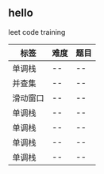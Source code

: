 ## hello

leet code training

| 标签  | 难度  | 题目 |
| ----  | ---- | ---- |
| 单调栈 | -- | -- |
| 并查集 | -- | -- |
| 滑动窗口  | -- | -- |
| 单调栈 | -- | -- |
| 单调栈 | -- | -- |
| 单调栈 | -- | -- |
| 单调栈 | -- | -- |

